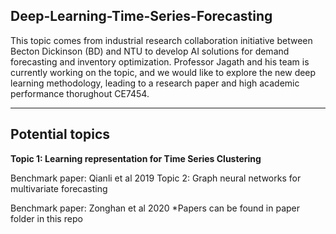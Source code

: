 ## Deep-Learning-Time-Series-Forecasting
This topic comes from industrial research collaboration initiative between Becton Dickinson (BD) and NTU to develop AI solutions for demand forecasting and inventory optimization. Professor Jagath and his team is currently working on the topic, and we would like to explore the new deep learning methodology, leading to a research paper and high academic performance thorughout CE7454.

---

## Potential topics
**Topic 1: Learning representation for Time Series Clustering**

Benchmark paper: Qianli et al 2019
Topic 2: Graph neural networks for multivariate forecasting

Benchmark paper: Zonghan et al 2020
*Papers can be found in paper folder in this repo
